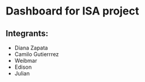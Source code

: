 # Dashboard for ISA project

## Integrants:
* Diana Zapata
* Camilo Gutierrrez
* Weibmar
* Edison
* Julian
